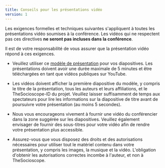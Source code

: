 ```yaml
---
title: Conseils pour les présentations vidéo
version: 1
---
```


Les exigences formelles et techniques suivantes s'appliquent à toutes les présentations vidéo soumises à la conférence. Les vidéos qui ne respectent pas ces directives **ne seront pas incluses dans la conférence**.

Il est de votre responsabilité de vous assurer que la présentation vidéo répond à ces exigences.

- Veuillez utiliser ce [modèle de présentation](https://docs.google.com/presentation/d/1Yb0z5y3BmJhhuhU2KLBXv7bD_S__QChe7o1xoZLn1-I/edit?usp=sharing) pour vos diapositives. Les présentations doivent avoir une durée maximale de 5 minutes et être téléchargées en tant que vidéos publiques sur YouTube.

- Les vidéos doivent afficher la première diapositive du modèle, y compris le titre de la présentation, tous les auteurs et leurs affiliations, et le TheSocioscope-ID du projet. Veuillez laisser suffisamment de temps aux spectateurs pour lire les informations sur la diapositive de titre avant de poursuivre votre présentation (au moins 5 secondes).

- Nous vous encourageons vivement à fournir une vidéo du conférencier dans la zone suggérée sur les diapositives. Veuillez également envisager de fournir des sous-titres pour votre vidéo afin de rendre votre présentation plus accessible.

- Assurez-vous que vous disposez des droits et des autorisations nécessaires pour utiliser tout le matériel contenu dans votre présentation, y compris les images, la musique et la vidéo. L'obligation d'obtenir les autorisations correctes incombe à l'auteur, et non à TheSocioscope.

<!-- -->
